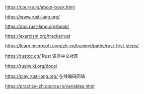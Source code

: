 https://course.rs/about-book.html

https://www.rust-lang.org/

https://doc.rust-lang.org/book/

https://exercism.org/tracks/rust

https://learn.microsoft.com/zh-cn/training/paths/rust-first-steps/

https://rustcc.cn/  Rust 语言中文社区

https://rustwiki.org/docs/

https://play.rust-lang.org/ 在线编码网站

https://practice-zh.course.rs/variables.html